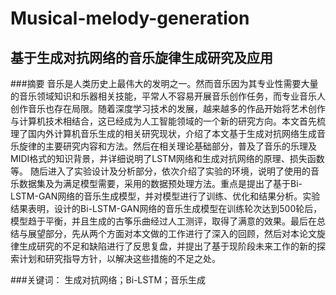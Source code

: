 # Musical-melody-generation
## 基于生成对抗网络的音乐旋律生成研究及应用

###摘要
   音乐是人类历史上最伟大的发明之一。然而音乐因为其专业性需要大量的音乐领域知识和乐器相关技能，平常人不容易开展音乐创作任务，而专业音乐人创作音乐也存在局限。随着深度学习技术的发展，越来越多的作品开始将艺术创作与计算机技术相结合，这已经成为人工智能领域的一个新的研究方向。本文首先梳理了国内外计算机音乐生成的相关研究现状，介绍了本文基于生成对抗网络生成音乐旋律的主要研究内容和方法。然后在相关理论基础部分，普及了音乐的乐理及MIDI格式的知识背景，并详细说明了LSTM网络和生成对抗网络的原理、损失函数等。
随后进入了实验设计及分析部分，依次介绍了实验的环境，说明了使用的音乐数据集及为满足模型需要，采用的数据预处理方法。重点是提出了基于Bi-LSTM-GAN网络的音乐生成模型，并对模型进行了训练、优化和结果分析。实验结果表明，设计的Bi-LSTM-GAN网络的音乐生成模型在训练轮次达到500轮后，模型趋于平衡，并且生成的古筝乐曲经过人工测评，取得了满意的效果。最后在总结与展望部分，先从两个方面对本文做的工作进行了深入的回顾，然后对本论文旋律生成研究的不足和缺陷进行了反思复盘，并提出了基于现阶段未来工作的新的探索计划和研究指导方针，以解决这些措施的不足之处。

###关键词：
生成对抗网络；Bi-LSTM；音乐生成


